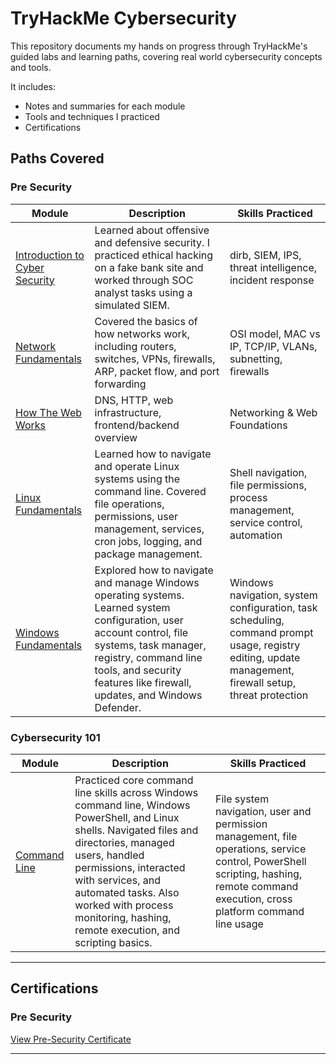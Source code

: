 # TryHackMe Cybersecurity 

This repository documents my hands on progress through TryHackMe's guided labs and learning paths, covering real world cybersecurity concepts and tools.

It includes:

- Notes and summaries for each module
- Tools and techniques I practiced
- Certifications

##  Paths Covered

###  Pre Security
| Module | Description | Skills Practiced |
|--------|-------------|------------------|
| [Introduction to Cyber Security](./pre-security/introduction-to-cyber-security) | Learned about offensive and defensive security. I practiced ethical hacking on a fake bank site and worked through SOC analyst tasks using a simulated SIEM. | dirb, SIEM, IPS, threat intelligence, incident response |
| [Network Fundamentals](./pre-security/network-fundamentals) | Covered the basics of how networks work, including routers, switches, VPNs, firewalls, ARP, packet flow, and port forwarding | OSI model, MAC vs IP, TCP/IP, VLANs, subnetting, firewalls |
| [How The Web Works](./pre-security/how-the-web-works) | DNS, HTTP, web infrastructure, frontend/backend overview | Networking & Web Foundations |
[Linux Fundamentals](./pre-security/linux-fundamentals) | Learned how to navigate and operate Linux systems using the command line. Covered file operations, permissions, user management, services, cron jobs, logging, and package management. | Shell navigation, file permissions, process management, service control, automation
| [Windows Fundamentals](./pre-security/windows-fundamentals) | Explored how to navigate and manage Windows operating systems. Learned system configuration, user account control, file systems, task manager, registry, command line tools, and security features like firewall, updates, and Windows Defender. | Windows navigation, system configuration, task scheduling, command prompt usage, registry editing, update management, firewall setup, threat protection |

### Cybersecurity 101
| Module | Description | Skills Practiced |
|--------|-------------|------------------|
| [Command Line](./cybersecurity-101/command-line) | Practiced core command line skills across Windows command line, Windows PowerShell, and Linux shells. Navigated files and directories, managed users, handled permissions, interacted with services, and automated tasks. Also worked with process monitoring, hashing, remote execution, and scripting basics. | File system navigation, user and permission management, file operations, service control, PowerShell scripting, hashing, remote command execution, cross platform command line usage |

---

## Certifications

### Pre Security 
[View Pre-Security Certificate](./pre-security/certification.pdf)


---
